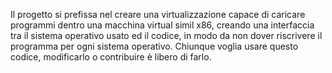 Il progetto si prefissa nel creare una virtualizzazione capace di caricare programmi dentro una macchina virtual simil x86, creando una interfaccia tra il sistema operativo usato ed il codice, in modo da non dover riscrivere il programma per ogni sistema operativo.
Chiunque voglia usare questo codice, modificarlo o contribuire è libero di farlo.
